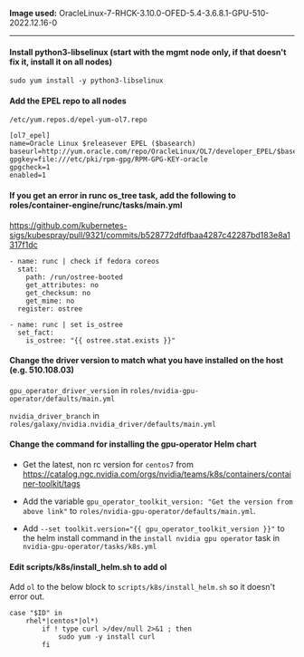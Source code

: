 **Image used:** OracleLinux-7-RHCK-3.10.0-OFED-5.4-3.6.8.1-GPU-510-2022.12.16-0

---

#### Install python3-libselinux (start with the mgmt node only, if that doesn't fix it, install it on all nodes)

```
sudo yum install -y python3-libselinux 
```

#### Add the EPEL repo to all nodes

`/etc/yum.repos.d/epel-yum-ol7.repo`

```
[ol7_epel]
name=Oracle Linux $releasever EPEL ($basearch)
baseurl=http://yum.oracle.com/repo/OracleLinux/OL7/developer_EPEL/$basearch/
gpgkey=file:///etc/pki/rpm-gpg/RPM-GPG-KEY-oracle
gpgcheck=1
enabled=1
```

#### If you get an error in runc os_tree task, add the following to roles/container-engine/runc/tasks/main.yml

https://github.com/kubernetes-sigs/kubespray/pull/9321/commits/b528772dfdfbaa4287c42287bd183e8a1317f1dc

```
- name: runc | check if fedora coreos
  stat:
    path: /run/ostree-booted
    get_attributes: no
    get_checksum: no
    get_mime: no
  register: ostree

- name: runc | set is_ostree
  set_fact:
    is_ostree: "{{ ostree.stat.exists }}"
```
  
#### Change the driver version to match what you have installed on the host (e.g. 510.108.03)

`gpu_operator_driver_version` in `roles/nvidia-gpu-operator/defaults/main.yml`

`nvidia_driver_branch` in `roles/galaxy/nvidia.nvidia_driver/defaults/main.yml`

#### Change the command for installing the gpu-operator Helm chart

- Get the latest, non rc version for `centos7` from https://catalog.ngc.nvidia.com/orgs/nvidia/teams/k8s/containers/container-toolkit/tags

- Add the variable `gpu_operator_toolkit_version: "Get the version from above link"` to `roles/nvidia-gpu-operator/defaults/main.yml`.

- Add `--set toolkit.version="{{ gpu_operator_toolkit_version }}"` to the helm install command in the `install nvidia gpu operator` task in `nvidia-gpu-operator/tasks/k8s.yml`

#### Edit scripts/k8s/install_helm.sh to add ol

Add `ol` to the below block to `scripts/k8s/install_helm.sh` so it doesn't error out.

```
case "$ID" in
    rhel*|centos*|ol*)
        if ! type curl >/dev/null 2>&1 ; then
            sudo yum -y install curl
        fi
```
